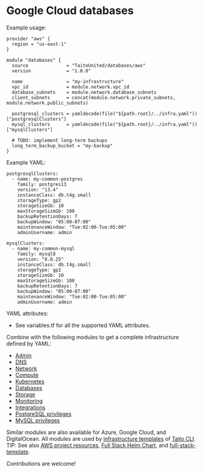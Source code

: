 # Google Cloud databases

Example usage:

```
provider "aws" {
  region = "us-east-1"
}

module "databases" {
  source              = "TaitoUnited/databases/aws"
  version             = "1.0.0"

  name                = "my-infrastructure"
  vpc_id              = module.network.vpc_id
  database_subnets    = module.network.database_subnets
  client_subnets      = concat(module.network.private_subnets, module.network.public_subnets)

  postgresql_clusters = yamldecode(file("${path.root}/../infra.yaml"))["postgresqlClusters"]
  mysql_clusters      = yamldecode(file("${path.root}/../infra.yaml"))["mysqlClusters"]

  # TODO: implement long-term backups
  long_term_backup_bucket = "my-backup"
}
```

Example YAML:

```
postgresqlClusters:
  - name: my-common-postgres
    family: postgres13
    version: "13.4"
    instanceClass: db.t4g.small
    storageType: gp2
    storageSizeGb: 10
    maxStorageSizeGb: 100
    backupRetentionDays: 7
    backupWindow: "05:00-07:00"
    maintenanceWindow: "Tue:02:00-Tue:05:00"
    adminUsername: admin

mysqlClusters:
  - name: my-common-mysql
    family: mysql8
    version: "8.0.25"
    instanceClass: db.t4g.small
    storageType: gp2
    storageSizeGb: 10
    maxStorageSizeGb: 100
    backupRetentionDays: 7
    backupWindow: "05:00-07:00"
    maintenanceWindow: "Tue:02:00-Tue:05:00"
    adminUsername: admin
```

YAML attributes:

- See variables.tf for all the supported YAML attributes.

Combine with the following modules to get a complete infrastructure defined by YAML:

- [Admin](https://registry.terraform.io/modules/TaitoUnited/admin/aws)
- [DNS](https://registry.terraform.io/modules/TaitoUnited/dns/aws)
- [Network](https://registry.terraform.io/modules/TaitoUnited/network/aws)
- [Compute](https://registry.terraform.io/modules/TaitoUnited/compute/aws)
- [Kubernetes](https://registry.terraform.io/modules/TaitoUnited/kubernetes/aws)
- [Databases](https://registry.terraform.io/modules/TaitoUnited/databases/aws)
- [Storage](https://registry.terraform.io/modules/TaitoUnited/storage/aws)
- [Monitoring](https://registry.terraform.io/modules/TaitoUnited/monitoring/aws)
- [Integrations](https://registry.terraform.io/modules/TaitoUnited/integrations/aws)
- [PostgreSQL privileges](https://registry.terraform.io/modules/TaitoUnited/privileges/postgresql)
- [MySQL privileges](https://registry.terraform.io/modules/TaitoUnited/privileges/mysql)

Similar modules are also available for Azure, Google Cloud, and DigitalOcean. All modules are used by [infrastructure templates](https://taitounited.github.io/taito-cli/templates#infrastructure-templates) of [Taito CLI](https://taitounited.github.io/taito-cli/). TIP: See also [AWS project resources](https://registry.terraform.io/modules/TaitoUnited/project-resources/aws), [Full Stack Helm Chart](https://github.com/TaitoUnited/taito-charts/blob/master/full-stack), and [full-stack-template](https://github.com/TaitoUnited/full-stack-template).

Contributions are welcome!
